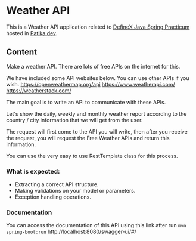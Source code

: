 # Weather API

This is a Weather API application related
to [DefineX Java Spring Practicum](https://cohorts.patika.dev/cohortDetails/definex-java-spring-practicum/events) hosted
in [Patika.dev](https://patika.dev/).

## Content

Make a weather API. There are lots of free APIs on the internet for this.

We have included some API websites below. You can use other APIs if you wish.
https://openweathermap.org/api
https://www.weatherapi.com/
https://weatherstack.com/

The main goal is to write an API to communicate with these APIs.

Let's show the daily, weekly and monthly weather report according to the country / city information that we will get
from the user.

The request will first come to the API you will write, then after you receive the request, you will request the Free
Weather APIs and return this information.

You can use the very easy to use RestTemplate class for this process.

### What is expected:

- Extracting a correct API structure.
- Making validations on your model or parameters.
- Exception handling operations.

### Documentation

You can access the documentation of this API using this link after
run `mvn spring-boot:run` http://localhost:8080/swagger-ui/#/
